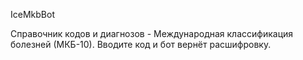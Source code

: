 IceMkbBot

Справочник кодов и диагнозов - Международная классификация болезней (МКБ-10). Вводите код и бот вернёт расшифровку. 
